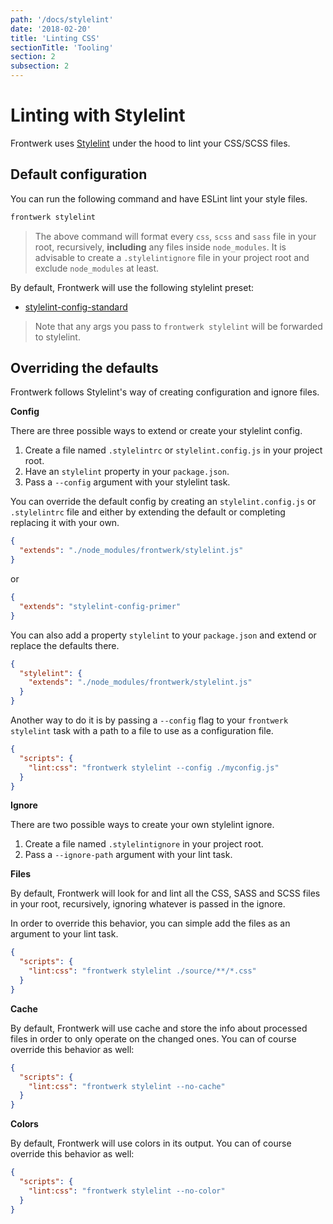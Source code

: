 ```yaml
---
path: '/docs/stylelint'
date: '2018-02-20'
title: 'Linting CSS'
sectionTitle: 'Tooling'
section: 2
subsection: 2
---
```


# Linting with Stylelint

Frontwerk uses [Stylelint][stylelint] under the hood to lint your CSS/SCSS files.

## Default configuration

You can run the following command and have ESLint lint your style files.

```bash
frontwerk stylelint
```

> The above command will format every `css`, `scss` and `sass` file in your root, recursively, **including** any files inside `node_modules`. It is advisable to create a `.stylelintignore` file in your project root and exclude `node_modules` at least.

By default, Frontwerk will use the following stylelint preset:

* [stylelint-config-standard][stylelint-config-standard]

> Note that any args you pass to `frontwerk stylelint` will be forwarded to stylelint.

## Overriding the defaults

Frontwerk follows Stylelint's way of creating configuration and ignore files.

**Config**

There are three possible ways to extend or create your stylelint config.

1. Create a file named `.stylelintrc` or `stylelint.config.js` in your project root.
2. Have an `stylelint` property in your `package.json`.
3. Pass a `--config` argument with your stylelint task.

You can override the default config by creating an `stylelint.config.js` or
`.stylelintrc` file and either by extending the default or completing replacing it with your own.

```json
{
  "extends": "./node_modules/frontwerk/stylelint.js"
}
```

or

```json
{
  "extends": "stylelint-config-primer"
}
```

You can also add a property `stylelint` to your `package.json` and extend or
replace the defaults there.

```json
{
  "stylelint": {
    "extends": "./node_modules/frontwerk/stylelint.js"
  }
}
```

Another way to do it is by passing a `--config` flag to your `frontwerk stylelint` task with a path to a file to use as a configuration file.

```json
{
  "scripts": {
    "lint:css": "frontwerk stylelint --config ./myconfig.js"
  }
}
```

**Ignore**

There are two possible ways to create your own stylelint ignore.

1. Create a file named `.stylelintignore` in your project root.
2. Pass a `--ignore-path` argument with your lint task.

**Files**

By default, Frontwerk will look for and lint all the CSS, SASS and SCSS files in your root, recursively, ignoring whatever is passed in the ignore.

In order to override this behavior, you can simple add the files as an argument to your lint task.

```json
{
  "scripts": {
    "lint:css": "frontwerk stylelint ./source/**/*.css"
  }
}
```

**Cache**

By default, Frontwerk will use cache and store the info about processed files in order to only operate on the changed ones. You can of course override this behavior as well:

```json
{
  "scripts": {
    "lint:css": "frontwerk stylelint --no-cache"
  }
}
```

**Colors**

By default, Frontwerk will use colors in its output. You can of course
override this behavior as well:

```json
{
  "scripts": {
    "lint:css": "frontwerk stylelint --no-color"
  }
}
```

[stylelint]: https://stylelint.io/
[stylelint-config-standard]: https://www.npmjs.com/package/stylelint-config-standard
